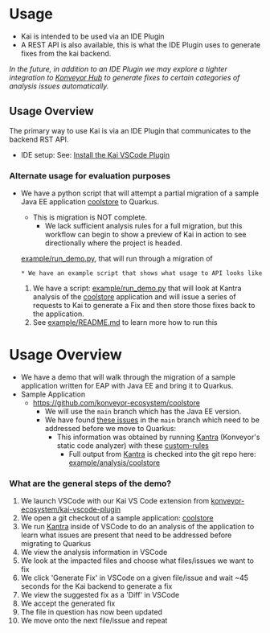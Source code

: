 # Usage

- Kai is intended to be used via an IDE Plugin
- A REST API is also available, this is what the IDE Plugin uses to generate fixes from the kai backend.

_In the future, in addition to an IDE Plugin we may explore a tighter integration to [Konveyor Hub](https://github.com/konveyor/tackle2-hub) to generate fixes to certain categories of analysis issues automatically._

## Usage Overview

The primary way to use Kai is via an IDE Plugin that communicates to the backend RST API.

- IDE setup: See: [Install the Kai VSCode Plugin](https://github.com/konveyor-ecosystem/kai-vscode-plugin/blob/main/docs/user-guide.md)

### Alternate usage for evaluation purposes

- We have a python script that will attempt a partial migration of a sample Java EE application [coolstore](https://github.com/konveyor-ecosystem/coolstore) to Quarkus.

  - This is migration is NOT complete.
    - We lack sufficient analysis rules for a full migration, but this workflow can begin to show a preview of Kai in action to see directionally where the project is headed.

  [example/run_demo.py](example/run_demo.py), that will run through a migration of

      * We have an example script that shows what usage to API looks like

  1. We have a script: [example/run_demo.py](example/run_demo.py) that will look at Kantra analysis of the [coolstore](https://github.com/konveyor-ecosystem/coolstore) application and will issue a series of requests to Kai to generate a Fix and then store those fixes back to the application.
  1. See [example/README.md](example/README.md) to learn more how to run this

# Usage Overview

- We have a demo that will walk through the migration of a sample application written for EAP with Java EE and bring it to Quarkus.
- Sample Application
  - https://github.com/konveyor-ecosystem/coolstore
    - We will use the `main` branch which has the Java EE version.
    - We have found [these issues](https://github.com/jmle/kai-examples/blob/main/coolstore-examples/examples.md) in the `main` branch which need to be addressed before we move to Quarkus:
      - This information was obtained by running [Kantra](https://github.com/konveyor/kantra) (Konveyor's static code analyzer) with these [custom-rules](https://github.com/konveyor-ecosystem/kai/tree/main/samples/custom_rules)
        - Full output from [Kantra](https://github.com/konveyor/kantra) is checked into the git repo here: [example/analysis/coolstore](example/analysis/coolstore)

### What are the general steps of the demo?

1. We launch VSCode with our Kai VS Code extension from [konveyor-ecosystem/kai-vscode-plugin](https://github.com/konveyor-ecosystem/kai-vscode-plugin/tree/main)
2. We open a git checkout of a sample application: [coolstore](https://github.com/konveyor-ecosystem/coolstore)
3. We run [Kantra](https://github.com/konveyor/kantra) inside of VSCode to do an analysis of the application to learn what issues are present that need to be addressed before migrating to Quarkus
4. We view the analysis information in VSCode
5. We look at the impacted files and choose what files/issues we want to fix
6. We click 'Generate Fix' in VSCode on a given file/issue and wait ~45 seconds for the Kai backend to generate a fix
7. We view the suggested fix as a 'Diff' in VSCode
8. We accept the generated fix
9. The file in question has now been updated
10. We move onto the next file/issue and repeat
